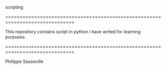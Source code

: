 scripting

==============================================================================

This repository contains script in python i have writed for learning purpuses.

==============================================================================

Philippe Sasseville
